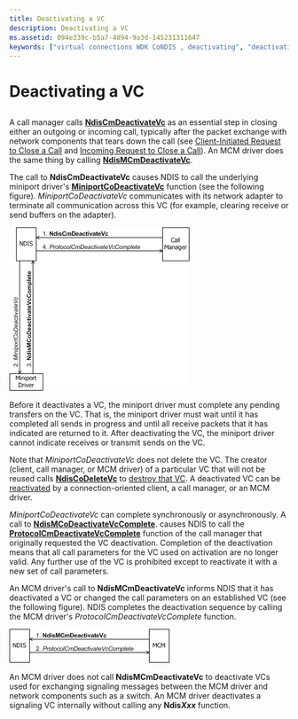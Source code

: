```yaml
---
title: Deactivating a VC
description: Deactivating a VC
ms.assetid: 094e339c-b5a7-4894-9a3d-145231311647
keywords: ["virtual connections WDK CoNDIS , deactivating", "deactivating virtual connections"]
---
```


# Deactivating a VC


## <a href="" id="ddk-deactivating-a-vc-ng"></a>


A call manager calls [**NdisCmDeactivateVc**](https://msdn.microsoft.com/library/windows/hardware/ff561657) as an essential step in closing either an outgoing or incoming call, typically after the packet exchange with network components that tears down the call (see [Client-Initiated Request to Close a Call](client-initiated-request-to-close-a-call.md) and [Incoming Request to Close a Call](incoming-request-to-close-a-call.md)). An MCM driver does the same thing by calling [**NdisMCmDeactivateVc**](https://msdn.microsoft.com/library/windows/hardware/ff562818).

The call to **NdisCmDeactivateVc** causes NDIS to call the underlying miniport driver's [**MiniportCoDeactivateVc**](https://msdn.microsoft.com/library/windows/hardware/ff559356) function (see the following figure). *MiniportCoDeactivateVc* communicates with its network adapter to terminate all communication across this VC (for example, clearing receive or send buffers on the adapter).

![diagram illustrating a call manager initiating vc deactivation](images/cm-08.png)

Before it deactivates a VC, the miniport driver must complete any pending transfers on the VC. That is, the miniport driver must wait until it has completed all sends in progress and until all receive packets that it has indicated are returned to it. After deactivating the VC, the miniport driver cannot indicate receives or transmit sends on the VC.

Note that *MiniportCoDeactivateVc* does not delete the VC. The creator (client, call manager, or MCM driver) of a particular VC that will not be reused calls [**NdisCoDeleteVc**](https://msdn.microsoft.com/library/windows/hardware/ff561698) to [destroy that VC](deleting-a-vc.md). A deactivated VC can be [reactivated](activating-a-vc.md) by a connection-oriented client, a call manager, or an MCM driver.

*MiniportCoDeactivateVc* can complete synchronously or asynchronously. A call to [**NdisMCoDeactivateVcComplete**](https://msdn.microsoft.com/library/windows/hardware/ff563559). causes NDIS to call the [**ProtocolCmDeactivateVcComplete**](https://msdn.microsoft.com/library/windows/hardware/ff570242) function of the call manager that originally requested the VC deactivation. Completion of the deactivation means that all call parameters for the VC used on activation are no longer valid. Any further use of the VC is prohibited except to reactivate it with a new set of call parameters.

An MCM driver's call to **NdisMCmDeactivateVc** informs NDIS that it has deactivated a VC or changed the call parameters on an established VC (see the following figure). NDIS completes the deactivation sequence by calling the MCM driver's *ProtocolCmDeactivateVcComplete* function.

![diagram illustrating an mcm driver initiating vc deactivation](images/fig1-08.png)

An MCM driver does not call **NdisMCmDeactivateVc** to deactivate VCs used for exchanging signaling messages between the MCM driver and network components such as a switch. An MCM driver deactivates a signaling VC internally without calling any **Ndis*Xxx*** function.

 

 





